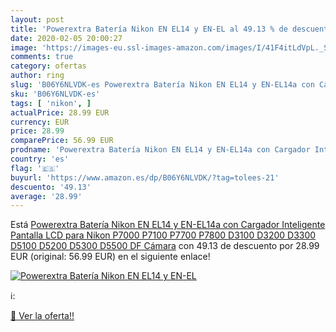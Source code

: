 ```yaml
---
layout: post
title: 'Powerextra Batería Nikon EN EL14 y EN-EL al 49.13 % de descuento'
date: 2020-02-05 20:00:27
image: 'https://images-eu.ssl-images-amazon.com/images/I/41F4itLdVpL._SL200_.jpg'
comments: true
category: ofertas
author: ring
slug: 'B06Y6NLVDK-es Powerextra Batería Nikon EN EL14 y EN-EL14a con Cargador...'
sku: 'B06Y6NLVDK-es'
tags: [ 'nikon', ]
actualPrice: 28.99 EUR
currency: EUR
price: 28.99
comparePrice: 56.99 EUR
prodname: 'Powerextra Batería Nikon EN EL14 y EN-EL14a con Cargador Inteligente Pantalla LCD para Nikon P7000 P7100 P7700 P7800 D3100 D3200 D3300 D5100 D5200 D5300 D5500 DF Cámara'
country: 'es'
flag: '🇪🇸'
buyurl: 'https://www.amazon.es/dp/B06Y6NLVDK/?tag=tolees-21'
descuento: '49.13'
average: '28.99'
---
```


Está [Powerextra Batería Nikon EN EL14 y EN-EL14a con Cargador Inteligente Pantalla LCD para Nikon P7000 P7100 P7700 P7800 D3100 D3200 D3300 D5100 D5200 D5300 D5500 DF Cámara](https://www.amazon.es/dp/B06Y6NLVDK/?tag=tolees-21) con 49.13 de descuento por 28.99 EUR (original: 56.99 EUR) en el siguiente enlace!

[![Powerextra Batería Nikon EN EL14 y EN-EL](https://images-eu.ssl-images-amazon.com/images/I/41F4itLdVpL._SL200_.jpg)](https://www.amazon.es/dp/B06Y6NLVDK/?tag=tolees-21)

ℹ️:


[🛒 Ver la oferta!!](https://www.amazon.es/dp/B06Y6NLVDK/?tag=tolees-21)
